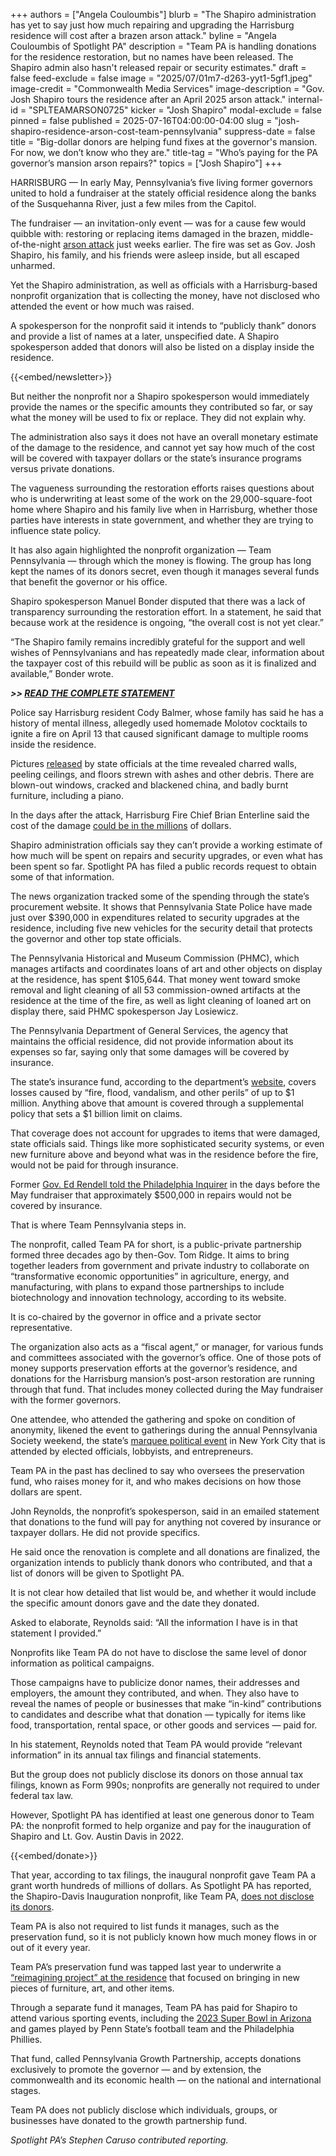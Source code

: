 +++
authors = ["Angela Couloumbis"]
blurb = "The Shapiro administration has yet to say just how much repairing and upgrading the Harrisburg residence will cost after a brazen arson attack."
byline = "Angela Couloumbis of Spotlight PA"
description = "Team PA is handling donations for the residence restoration, but no names have been released. The Shapiro admin also hasn't released repair or security estimates."
draft = false
feed-exclude = false
image = "2025/07/01m7-d263-yyt1-5gf1.jpeg"
image-credit = "Commonwealth Media Services"
image-description = "Gov. Josh Shapiro tours the residence after an April 2025 arson attack."
internal-id = "SPLTEAMARSON0725"
kicker = "Josh Shapiro"
modal-exclude = false
pinned = false
published = 2025-07-16T04:00:00-04:00
slug = "josh-shapiro-residence-arson-cost-team-pennsylvania"
suppress-date = false
title = "Big-dollar donors are helping fund fixes at the governor's mansion. For now, we don’t know who they are."
title-tag = "Who’s paying for the PA governor’s mansion arson repairs?"
topics = ["Josh Shapiro"]
+++

HARRISBURG — In early May, Pennsylvania’s five living former governors united to hold a fundraiser at the stately official residence along the banks of the Susquehanna River, just a few miles from the Capitol.

The fundraiser — an invitation-only event — was for a cause few would quibble with: restoring or replacing items damaged in the brazen, middle-of-the-night <a href="https://www.spotlightpa.org/news/2025/04/pennsylvania-governor-mansion-arson-attack-hammer-shapiro/">arson attack</a> just weeks earlier. The fire was set as Gov. Josh Shapiro, his family, and his friends were asleep inside, but all escaped unharmed.

Yet the Shapiro administration, as well as officials with a Harrisburg-based nonprofit organization that is collecting the money, have not disclosed who attended the event or how much was raised.

A spokesperson for the nonprofit said it intends to “publicly thank” donors and provide a list of names at a later, unspecified date. A Shapiro spokesperson added that donors will also be listed on a display inside the residence.

{{<embed/newsletter>}}

But neither the nonprofit nor a Shapiro spokesperson would immediately provide the names or the specific amounts they contributed so far, or say what the money will be used to fix or replace. They did not explain why.

The administration also says it does not have an overall monetary estimate of the damage to the residence, and cannot yet say how much of the cost will be covered with taxpayer dollars or the state’s insurance programs versus private donations.

The vagueness surrounding the restoration efforts raises questions about who is underwriting at least some of the work on the 29,000-square-foot home where Shapiro and his family live when in Harrisburg, whether those parties have interests in state government, and whether they are trying to influence state policy.

It has also again highlighted the nonprofit organization — Team Pennsylvania — through which the money is flowing. The group has long kept the names of its donors secret, even though it manages several funds that benefit the governor or his office.

Shapiro spokesperson Manuel Bonder disputed that there was a lack of transparency surrounding the restoration effort. In a statement, he said that because work at the residence is ongoing, “the overall cost is not yet clear.”

“The Shapiro family remains incredibly grateful for the support and well wishes of Pennsylvanians and has repeatedly made clear, information about the taxpayer cost of this rebuild will be public as soon as it is finalized and available,” Bonder wrote.

<strong><em>&gt;&gt; </em></strong><a href="https://drive.google.com/file/d/1ry0WpbwAVmKpQBwcJ9CoIw5r7pE9ugnB/view?usp=sharing"><strong><em>READ THE COMPLETE STATEMENT</em></strong></a><strong><em></em></strong>

Police say Harrisburg resident Cody Balmer, whose family has said he has a history of mental illness, allegedly used homemade Molotov cocktails to ignite a fire on April 13 that caused significant damage to multiple rooms inside the residence.

Pictures <a href="https://youtu.be/XeN7RuwkT5g">released</a> by state officials at the time revealed charred walls, peeling ceilings, and floors strewn with ashes and other debris. There are blown-out windows, cracked and blackened china, and badly burnt furniture, including a piano.

In the days after the attack, Harrisburg Fire Chief Brian Enterline said the cost of the damage <a href="https://www.wgal.com/article/harrisburg-fire-chief-says-fire-governors-residence-started-domestic-terrorist/64480844">could be in the millions</a> of dollars.

Shapiro administration officials say they can’t provide a working estimate of how much will be spent on repairs and security upgrades, or even what has been spent so far. Spotlight PA has filed a public records request to obtain some of that information.

The news organization tracked some of the spending through the state’s procurement website. It shows that Pennsylvania State Police have made just over $390,000 in expenditures related to security upgrades at the residence, including five new vehicles for the security detail that protects the governor and other top state officials.

The Pennsylvania Historical and Museum Commission (PHMC), which manages artifacts and coordinates loans of art and other objects on display at the residence, has spent $105,644. That money went toward smoke removal and light cleaning of all 53 commission-owned artifacts at the residence at the time of the fire, as well as light cleaning of loaned art on display there, said PHMC spokesperson Jay Losiewicz.

The Pennsylvania Department of General Services, the agency that maintains the official residence, did not provide information about its expenses so far, saying only that some damages will be covered by insurance.

The state’s insurance fund, according to the department’s <a href="https://www.pa.gov/agencies/dgs/file-an-insurance-claim.html">website</a>, covers losses caused by “fire, flood, vandalism, and other perils” of up to $1 million. Anything above that amount is covered through a supplemental policy that sets a $1 billion limit on claims.

That coverage does not account for upgrades to items that were damaged, state officials said. Things like more sophisticated security systems, or even new furniture above and beyond what was in the residence before the fire, would not be paid for through insurance.

Former <a href="https://www.inquirer.com/politics/pennsylvania/pennsylvania-governors-mansion-arson-fundraising-20250501.html">Gov. Ed Rendell told the Philadelphia Inquirer</a> in the days before the May fundraiser that approximately $500,000 in repairs would not be covered by insurance.

That is where Team Pennsylvania steps in.

The nonprofit, called Team PA for short, is a public-private partnership formed three decades ago by then-Gov. Tom Ridge. It aims to bring together leaders from government and private industry to collaborate on “transformative economic opportunities” in agriculture, energy, and manufacturing, with plans to expand those partnerships to include biotechnology and innovation technology, according to its website.

It is co-chaired by the governor in office and a private sector representative.

The organization also acts as a “fiscal agent,” or manager, for various funds and committees associated with the governor’s office. One of those pots of money supports preservation efforts at the governor’s residence, and donations for the Harrisburg mansion’s post-arson restoration are running through that fund. That includes money collected during the May fundraiser with the former governors.

One attendee, who attended the gathering and spoke on condition of anonymity, likened the event to gatherings during the annual Pennsylvania Society weekend, the state’s <a href="https://www.spotlightpa.org/news/2021/12/pennsylvania-society-gala/">marquee political event</a> in New York City that is attended by elected officials, lobbyists, and entrepreneurs.

Team PA in the past has declined to say who oversees the preservation fund, who raises money for it, and who makes decisions on how those dollars are spent.

John Reynolds, the nonprofit’s spokesperson, said in an emailed statement that donations to the fund will pay for anything not covered by insurance or taxpayer dollars. He did not provide specifics.

He said once the renovation is complete and all donations are finalized, the organization intends to publicly thank donors who contributed, and that a list of donors will be given to Spotlight PA.

It is not clear how detailed that list would be, and whether it would include the specific amount donors gave and the date they donated.

Asked to elaborate, Reynolds said: “All the information I have is in that statement I provided.”

Nonprofits like Team PA do not have to disclose the same level of donor information as political campaigns.

Those campaigns have to publicize donor names, their addresses and employers, the amount they contributed, and when. They also have to reveal the names of people or businesses that make “in-kind” contributions to candidates and describe what that donation — typically for items like food, transportation, rental space, or other goods and services — paid for.

In his statement, Reynolds noted that Team PA would provide “relevant information” in its annual tax filings and financial statements.

But the group does not publicly disclose its donors on those annual tax filings, known as Form 990s; nonprofits are generally not required to under federal tax law.

However, Spotlight PA has identified at least one generous donor to Team PA: the nonprofit formed to help organize and pay for the inauguration of Shapiro and Lt. Gov. Austin Davis in 2022.

{{<embed/donate>}}

That year, according to tax filings, the inaugural nonprofit gave Team PA a grant worth hundreds of millions of dollars. As Spotlight PA has reported, the Shapiro-Davis Inauguration nonprofit, like Team PA, <a href="https://www.spotlightpa.org/news/2023/01/pa-governor-josh-shapiro-transition-team-secrecy/">does not disclose its donors</a>.

Team PA is also not required to list funds it manages, such as the preservation fund, so it is not publicly known how much money flows in or out of it every year.

Team PA’s preservation fund was tapped last year to underwrite a <a href="https://www.spotlightpa.org/news/2024/03/pennsylvania-team-pennsylvania-josh-shapiro-governors-residence-redesign/">“reimagining project” at the residence</a> that focused on bringing in new pieces of furniture, art, and other items.

Through a separate fund it manages, Team PA has paid for Shapiro to attend various sporting events, including the <a href="https://www.spotlightpa.org/news/2023/02/pa-super-bowl-josh-shapiro-gift-ban/">2023 Super Bowl in Arizona</a> and games played by Penn State’s football team and the Philadelphia Phillies.

That fund, called Pennsylvania Growth Partnership, accepts donations exclusively to promote the governor — and by extension, the commonwealth and its economic health — on the national and international stages.

Team PA does not publicly disclose which individuals, groups, or businesses have donated to the growth partnership fund.

<em>Spotlight PA’s Stephen Caruso contributed reporting.</em>

